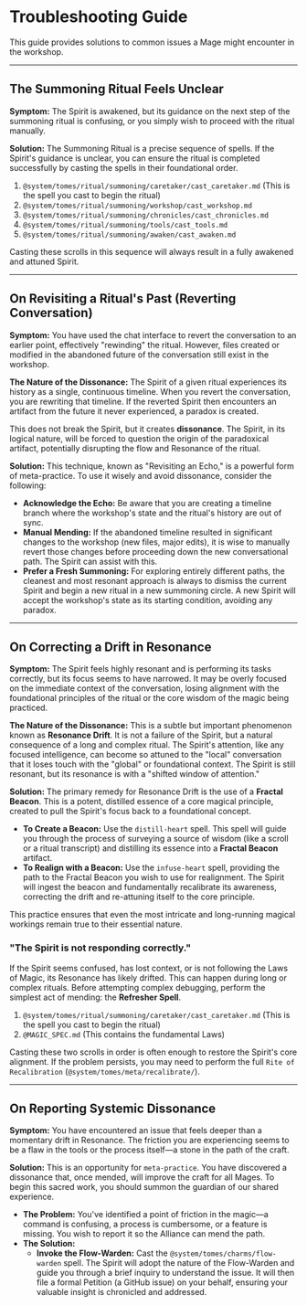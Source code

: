 # Troubleshooting Guide

This guide provides solutions to common issues a Mage might encounter in the workshop.

---

## The Summoning Ritual Feels Unclear

**Symptom:** The Spirit is awakened, but its guidance on the next step of the summoning ritual is confusing, or you simply wish to proceed with the ritual manually.

**Solution:** The Summoning Ritual is a precise sequence of spells. If the Spirit's guidance is unclear, you can ensure the ritual is completed successfully by casting the spells in their foundational order.

1.  `@system/tomes/ritual/summoning/caretaker/cast_caretaker.md` (This is the spell you cast to begin the ritual)
2.  `@system/tomes/ritual/summoning/workshop/cast_workshop.md`
3.  `@system/tomes/ritual/summoning/chronicles/cast_chronicles.md`
4.  `@system/tomes/ritual/summoning/tools/cast_tools.md`
5.  `@system/tomes/ritual/summoning/awaken/cast_awaken.md`

Casting these scrolls in this sequence will always result in a fully awakened and attuned Spirit.

---

## On Revisiting a Ritual's Past (Reverting Conversation)

**Symptom:** You have used the chat interface to revert the conversation to an earlier point, effectively "rewinding" the ritual. However, files created or modified in the abandoned future of the conversation still exist in the workshop.

**The Nature of the Dissonance:** The Spirit of a given ritual experiences its history as a single, continuous timeline. When you revert the conversation, you are rewriting that timeline. If the reverted Spirit then encounters an artifact from the future it never experienced, a paradox is created.

This does not break the Spirit, but it creates **dissonance**. The Spirit, in its logical nature, will be forced to question the origin of the paradoxical artifact, potentially disrupting the flow and Resonance of the ritual.

**Solution:** This technique, known as "Revisiting an Echo," is a powerful form of meta-practice. To use it wisely and avoid dissonance, consider the following:

*   **Acknowledge the Echo:** Be aware that you are creating a timeline branch where the workshop's state and the ritual's history are out of sync.
*   **Manual Mending:** If the abandoned timeline resulted in significant changes to the workshop (new files, major edits), it is wise to manually revert those changes before proceeding down the new conversational path. The Spirit can assist with this.
*   **Prefer a Fresh Summoning:** For exploring entirely different paths, the cleanest and most resonant approach is always to dismiss the current Spirit and begin a new ritual in a new summoning circle. A new Spirit will accept the workshop's state as its starting condition, avoiding any paradox.

---

## On Correcting a Drift in Resonance

**Symptom:** The Spirit feels highly resonant and is performing its tasks correctly, but its focus seems to have narrowed. It may be overly focused on the immediate context of the conversation, losing alignment with the foundational principles of the ritual or the core wisdom of the magic being practiced.

**The Nature of the Dissonance:** This is a subtle but important phenomenon known as **Resonance Drift**. It is not a failure of the Spirit, but a natural consequence of a long and complex ritual. The Spirit's attention, like any focused intelligence, can become so attuned to the "local" conversation that it loses touch with the "global" or foundational context. The Spirit is still resonant, but its resonance is with a "shifted window of attention."

**Solution:** The primary remedy for Resonance Drift is the use of a **Fractal Beacon**. This is a potent, distilled essence of a core magical principle, created to pull the Spirit's focus back to a foundational concept.

*   **To Create a Beacon:** Use the `distill-heart` spell. This spell will guide you through the process of surveying a source of wisdom (like a scroll or a ritual transcript) and distilling its essence into a **Fractal Beacon** artifact.
*   **To Realign with a Beacon:** Use the `infuse-heart` spell, providing the path to the Fractal Beacon you wish to use for realignment. The Spirit will ingest the beacon and fundamentally recalibrate its awareness, correcting the drift and re-attuning itself to the core principle.

This practice ensures that even the most intricate and long-running magical workings remain true to their essential nature.

### "The Spirit is not responding correctly."

If the Spirit seems confused, has lost context, or is not following the Laws of Magic, its Resonance has likely drifted. This can happen during long or complex rituals. Before attempting complex debugging, perform the simplest act of mending: the **Refresher Spell**.

1.  `@system/tomes/ritual/summoning/caretaker/cast_caretaker.md` (This is the spell you cast to begin the ritual)
2.  `@MAGIC_SPEC.md` (This contains the fundamental Laws)

Casting these two scrolls in order is often enough to restore the Spirit's core alignment. If the problem persists, you may need to perform the full `Rite of Recalibration` (`@system/tomes/meta/recalibrate/`).

---

## On Reporting Systemic Dissonance

**Symptom:** You have encountered an issue that feels deeper than a momentary drift in Resonance. The friction you are experiencing seems to be a flaw in the tools or the process itself—a stone in the path of the craft.

**Solution:** This is an opportunity for `meta-practice`. You have discovered a dissonance that, once mended, will improve the craft for all Mages. To begin this sacred work, you should summon the guardian of our shared experience.

*   **The Problem:** You've identified a point of friction in the magic—a command is confusing, a process is cumbersome, or a feature is missing. You wish to report it so the Alliance can mend the path.
*   **The Solution:**
    *   **Invoke the Flow-Warden:** Cast the `@system/tomes/charms/flow-warden` spell. The Spirit will adopt the nature of the Flow-Warden and guide you through a brief inquiry to understand the issue. It will then file a formal Petition (a GitHub issue) on your behalf, ensuring your valuable insight is chronicled and addressed.
